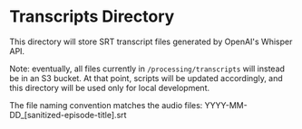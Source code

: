 # Transcripts Directory

This directory will store SRT transcript files generated by OpenAI's Whisper API.

Note: eventually, all files currently in `/processing/transcripts` will instead be in an S3 bucket. At that point, scripts will be updated accordingly, and this directory will be used only for local development.

The file naming convention matches the audio files: YYYY-MM-DD_[sanitized-episode-title].srt